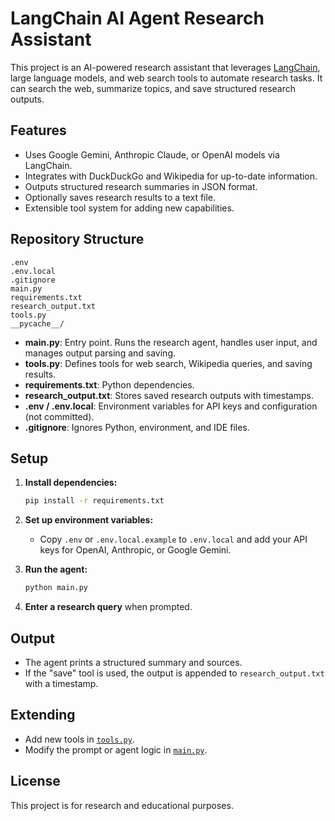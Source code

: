 # LangChain AI Agent Research Assistant

This project is an AI-powered research assistant that leverages [LangChain](https://github.com/langchain-ai/langchain), large language models, and web search tools to automate research tasks. It can search the web, summarize topics, and save structured research outputs.

## Features

- Uses Google Gemini, Anthropic Claude, or OpenAI models via LangChain.
- Integrates with DuckDuckGo and Wikipedia for up-to-date information.
- Outputs structured research summaries in JSON format.
- Optionally saves research results to a text file.
- Extensible tool system for adding new capabilities.

## Repository Structure

```
.env
.env.local
.gitignore
main.py
requirements.txt
research_output.txt
tools.py
__pycache__/
```

- **main.py**: Entry point. Runs the research agent, handles user input, and manages output parsing and saving.
- **tools.py**: Defines tools for web search, Wikipedia queries, and saving results.
- **requirements.txt**: Python dependencies.
- **research_output.txt**: Stores saved research outputs with timestamps.
- **.env / .env.local**: Environment variables for API keys and configuration (not committed).
- **.gitignore**: Ignores Python, environment, and IDE files.

## Setup

1. **Install dependencies:**
   ```sh
   pip install -r requirements.txt
   ```

2. **Set up environment variables:**
   - Copy `.env` or `.env.local.example` to `.env.local` and add your API keys for OpenAI, Anthropic, or Google Gemini.

3. **Run the agent:**
   ```sh
   python main.py
   ```

4. **Enter a research query** when prompted.

## Output

- The agent prints a structured summary and sources.
- If the "save" tool is used, the output is appended to `research_output.txt` with a timestamp.

## Extending

- Add new tools in [`tools.py`](tools.py).
- Modify the prompt or agent logic in [`main.py`](main.py).

## License

This project is for research and educational purposes.